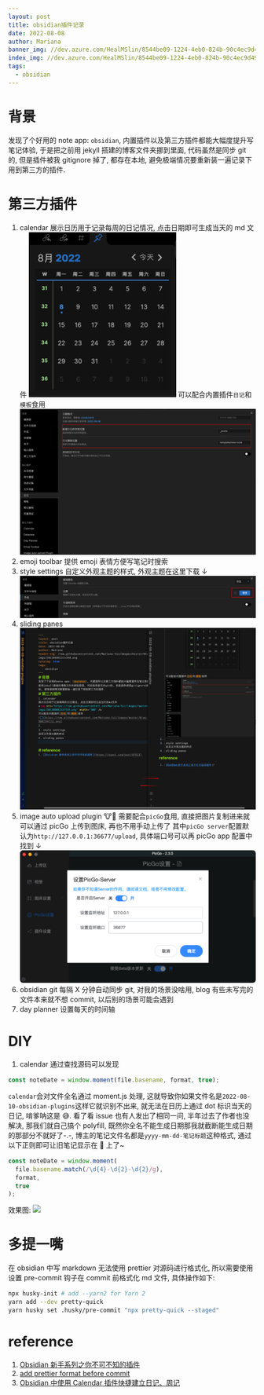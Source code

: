 ```yaml
---
layout: post
title: obsidian插件记录
date: 2022-08-08
author: Mariana
banner_img: //dev.azure.com/HealMSlin/8544be09-1224-4eb0-824b-90c4ec9d49ee/_apis/git/repositories/7a27a721-4c93-4ecf-8258-d5422217b60a/items?path=%2F1662998852483_4171.png&versionDescriptor%5BversionOptions%5D=0&versionDescriptor%5BversionType%5D=0&versionDescriptor%5Bversion%5D=master&resolveLfs=true&%24format=octetStream&api-version=5.0
index_img: //dev.azure.com/HealMSlin/8544be09-1224-4eb0-824b-90c4ec9d49ee/_apis/git/repositories/7a27a721-4c93-4ecf-8258-d5422217b60a/items?path=%2F1662998852483_4171.png&versionDescriptor%5BversionOptions%5D=0&versionDescriptor%5BversionType%5D=0&versionDescriptor%5Bversion%5D=master&resolveLfs=true&%24format=octetStream&api-version=5.0
tags:
  - obsidian
---
```


# 背景

发现了个好用的 note app: `obsidian`, 内置插件以及第三方插件都能大幅度提升写笔记体验, 于是把之前用 jekyll 搭建的博客文件夹挪到里面, 代码虽然是同步 git 的, 但是插件被我 gitignore 掉了, 都存在本地, 避免极端情况要重新装一遍记录下用到第三方的插件.

# 第三方插件

1. calendar
   展示日历用于记录每周的日记情况, 点击日期即可生成当天的 md 文件
   <img src="https://raw.githubusercontent.com/Mariana-Yui/images/master/blog-imgs/202208082337559.png" width="300" />
   可以配合内置插件`日记`和`模板`食用
   ![](https://raw.githubusercontent.com/Mariana-Yui/images/master/blog-imgs/202208082344111.png)
2. emoji toolbar
   提供 emoji 表情方便写笔记时搜索
3. style settings
   自定义外观主题的样式, 外观主题在这里下载 ↓
   ![](https://raw.githubusercontent.com/Mariana-Yui/images/master/blog-imgs/202208082353487.png)
4. sliding panes
   ![](https://raw.githubusercontent.com/Mariana-Yui/images/master/blog-imgs/202208082352300.png)
5. image auto upload plugin
   🐮🍺 需要配合`picGo`食用, 直接把图片复制进来就可以通过 picGo 上传到图床, 再也不用手动上传了
   其中`picGo server`配置默认为`http://127.0.0.1:36677/upload`, 具体端口号可以再 picGo app 配置中找到 ↓
   ![](https://raw.githubusercontent.com/Mariana-Yui/images/master/blog-imgs/202208082357506.png)
6. obsidian git
   每隔 X 分钟自动同步 git, 对我的场景没啥用, blog 有些未写完的文件本来就不想 commit, 以后别的场景可能会遇到
7. day planner
   设置每天的时间轴

# DIY

1. calendar
   通过查找源码可以发现

```js
const noteDate = window.moment(file.basename, format, true);
```

`calendar`会对文件全名通过 moment.js 处理, 这就导致你如果文件名是`2022-08-10-obsidian-plugins`这样它就识别不出来, 就无法在日历上通过 dot 标识当天的日记, 啃爹呐这是 😅. 看了看 issue 也有人发出了相同一问, 半年过去了作者也没解决, 那我们就自己搞个 polyfill, 既然你全名不能生成日期那我就截断能生成日期的那部分不就好了-.-, 博主的笔记文件名都是`yyyy-mm-dd-笔记标题`这种格式, 通过以下正则即可让旧笔记显示在 📅 上了~

```js
const noteDate = window.moment(
  file.basename.match(/\d{4}-\d{2}-\d{2}/g),
  format,
  true
);
```

效果图:
![](https://dev.azure.com/HealMSlin/8544be09-1224-4eb0-824b-90c4ec9d49ee/_apis/git/repositories/7a27a721-4c93-4ecf-8258-d5422217b60a/items?path=%2F1660139613361_5344.png&versionDescriptor%5BversionOptions%5D=0&versionDescriptor%5BversionType%5D=0&versionDescriptor%5Bversion%5D=master&resolveLfs=true&%24format=octetStream&api-version=5.0)

# 多提一嘴

在 obsidian 中写 markdown 无法使用 prettier 对源码进行格式化, 所以需要使用设置 pre-commit 钩子在 commit 前格式化 md 文件, 具体操作如下:

```bash
npx husky-init # add --yarn2 for Yarn 2
yarn add --dev pretty-quick
yarn husky set .husky/pre-commit "npx pretty-quick --staged"
```

# reference

1. [Obsidian 新手系列之你不可不知的插件](https://sspai.com/post/67619)
2. [add prettier format before commit](https://prettier.io/docs/en/precommit.html)
3. [Obsidian 中使用 Calendar 插件快捷建立日记、周记](https://zhuanlan.zhihu.com/p/428499423)
